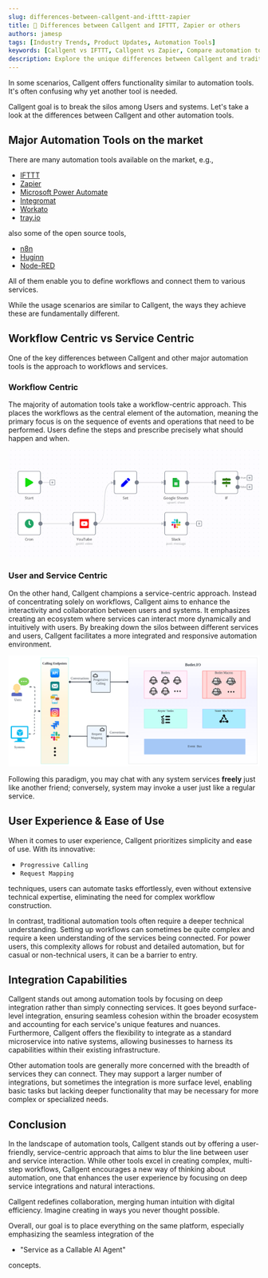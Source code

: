 ```yaml
---
slug: differences-between-callgent-and-ifttt-zapier
title: 🔄 Differences between Callgent and IFTTT, Zapier or others
authors: jamesp
tags: [Industry Trends, Product Updates, Automation Tools]
keywords: [Callgent vs IFTTT, Callgent vs Zapier, Compare automation tools, User-friendly automation tools, Workflow automation comparison, Integration capabilities of Callgent, Differences in automation tools]
description: Explore the unique differences between Callgent and traditional automation tools like IFTTT, Zapier, and others. Discover how Callgent's service-centric approach enhances user interaction and integrates seamlessly with existing systems, setting a new standard in automation efficiency and user-friendliness.
---
```


In some scenarios, Callgent offers functionality similar to automation tools. It's often confusing why yet another tool is needed.

Callgent goal is to break the silos among Users and systems.
Let's take a look at the differences between Callgent and other automation tools.

## Major Automation Tools on the market

There are many automation tools available on the market, e.g.,

<!-- truncate -->

- [IFTTT](https://ifttt.com)
- [Zapier](https://zapier.com)
- [Microsoft Power Automate](https://powerautomate.microsoft.com)
- [Integromat](https://www.integromat.com)
- [Workato](https://workato.com)
- [tray.io](https://tray.io)

also some of the open source tools,

- [n8n](https://n8n.io)
- [Huginn](https://github.com/huginn/huginn)
- [Node-RED](https://nodered.org)

All of them enable you to define workflows and connect them to various services.

While the usage scenarios are similar to Callgent, the ways they achieve these are fundamentally different.

## Workflow Centric vs Service Centric

One of the key differences between Callgent and other major automation tools is the approach to workflows and services.

### Workflow Centric

The majority of automation tools take a workflow-centric approach. This places the workflows as the central element of the automation, meaning the primary focus is on the sequence of events and operations that need to be performed. Users define the steps and prescribe precisely what should happen and when.

![Workflow centric tools](workflow-example.png "Workflow centric tools")

### User and Service Centric

On the other hand, Callgent champions a service-centric approach. Instead of concentrating solely on workflows, Callgent aims to enhance the interactivity and collaboration between users and systems. It emphasizes creating an ecosystem where services can interact more dynamically and intuitively with users. By breaking down the silos between different services and users, Callgent facilitates a more integrated and responsive automation environment.

![CallgentService centric design](callgent-architecture.png "Callgent Service centric design")

Following this paradigm, you may chat with any system services **freely** just like another friend; conversely, system may invoke a user just like a regular service.

## User Experience & Ease of Use

When it comes to user experience, Callgent prioritizes simplicity and ease of use. With its innovative:

- `Progressive Calling`
- `Request Mapping`

techniques, users can automate tasks effortlessly, even without extensive technical expertise, eliminating the need for complex workflow construction.

In contrast, traditional automation tools often require a deeper technical understanding. Setting up workflows can sometimes be quite complex and require a keen understanding of the services being connected. For power users, this complexity allows for robust and detailed automation, but for casual or non-technical users, it can be a barrier to entry.

## Integration Capabilities

Callgent stands out among automation tools by focusing on deep integration rather than simply connecting services. It goes beyond surface-level integration, ensuring seamless cohesion within the broader ecosystem and accounting for each service's unique features and nuances. Furthermore, Callgent offers the flexibility to integrate as a standard microservice into native systems, allowing businesses to harness its capabilities within their existing infrastructure.

Other automation tools are generally more concerned with the breadth of services they can connect. They may support a larger number of integrations, but sometimes the integration is more surface level, enabling basic tasks but lacking deeper functionality that may be necessary for more complex or specialized needs.

## Conclusion

In the landscape of automation tools, Callgent stands out by offering a user-friendly, service-centric approach that aims to blur the line between user and service interaction. While other tools excel in creating complex, multi-step workflows, Callgent encourages a new way of thinking about automation, one that enhances the user experience by focusing on deep service integrations and natural interactions.

Callgent redefines collaboration, merging human intuition with digital efficiency. Imagine creating in ways you never thought possible.

Overall, our goal is to place everything on the same platform, especially emphasizing the seamless integration of the

- "Service as a Callable AI Agent"

concepts.
